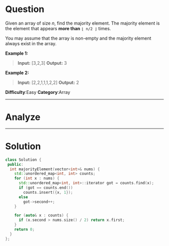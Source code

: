 
# Question

Given an array of size  _n_, find the majority element. The majority element is the element that appears  **more than**  `⌊ n/2 ⌋`  times.

You may assume that the array is non-empty and the majority element always exist in the array.

**Example 1:**

> **Input:** [3,2,3]
> **Output:** 3

**Example 2:**

> **Input:** [2,2,1,1,1,2,2]
> **Output:** 2

**Difficulty**:Easy
**Category**:Array


------------

# Analyze

------------

# Solution

```cpp
class Solution {
 public:
  int majorityElement(vector<int>& nums) {
    std::unordered_map<int, int> counts;
    for (int x : nums) {
      std::unordered_map<int, int>::iterator got = counts.find(x);
      if (got == counts.end())
        counts.insert({x, 1});
      else
        got->second++;
    }

    for (auto& x : counts) {
      if (x.second > nums.size() / 2) return x.first;
    }
    return 0;
  }
};
```
